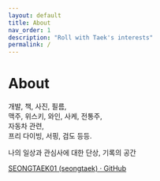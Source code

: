 ```yaml
---
layout: default
title: About 
nav_order: 1
description: "Roll with Taek's interests"
permalink: /
---
```


# About 
개발, 책, 사진, 필름,  
맥주, 위스키, 와인, 사케, 전통주,  
자동차 관련,  
프리 다이빙, 서핑, 검도 등등.  

나의 일상과 관심사에 대한 단상, 기록의 공간  

[SEONGTAEK01 (seongtaek) · GitHub](https://github.com/SEONGTAEK01)
